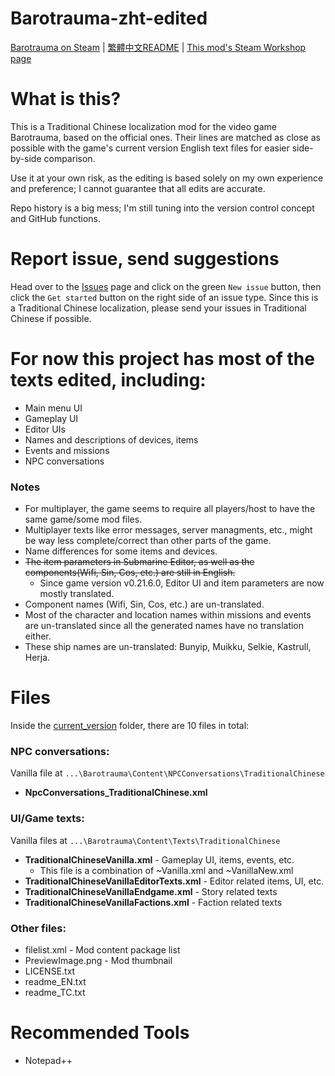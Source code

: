 # Barotrauma-zht-edited
[Barotrauma on Steam](https://store.steampowered.com/app/602960/Barotrauma/) | [繁體中文README](./README.md) | [This mod's Steam Workshop page](https://steamcommunity.com/sharedfiles/filedetails/?id=2804180128)

# What is this?
This is a Traditional Chinese localization mod for the video game Barotrauma, based on the official ones. Their lines are matched as close as possible with the game's current version English text files for easier side-by-side comparison.

Use it at your own risk, as the editing is based solely on my own experience and preference; I cannot guarantee that all edits are accurate.

Repo history is a big mess; I'm still tuning into the version control concept and GitHub functions.

# Report issue, send suggestions
Head over to the [Issues](https://github.com/nokau/Barotrauma.zht.edited.mod/issues) page and click on the green `New issue` button, then click the `Get started` button on the right side of an issue type. Since this is a Traditional Chinese localization, please send your issues in Traditional Chinese if possible.

# For now this project has most of the texts edited, including:
- Main menu UI
- Gameplay UI
- Editor UIs
- Names and descriptions of devices, items
- Events and missions
- NPC conversations

### Notes
- For multiplayer, the game seems to require all players/host to have the same game/some mod files.
- Multiplayer texts like error messages, server managments, etc., might be way less complete/correct than other parts of the game.
- Name differences for some items and devices.
-	~~The item parameters in Submarine Editor, as well as the components(Wifi, Sin, Cos, etc.) are still in English.~~
    - Since game version v0.21.6.0, Editor UI and item parameters are now mostly translated.
- Component names (Wifi, Sin, Cos, etc.) are un-translated.
- Most of the character and location names within missions and events are un-translated since all the generated names have no translation either.
- These ship names are un-translated: Bunyip, Muikku, Selkie, Kastrull, Herja.

# Files
Inside the [current_version](./current_version) folder, there are 10 files in total:

### NPC conversations:
Vanilla file at `...\Barotrauma\Content\NPCConversations\TraditionalChinese`
- **NpcConversations_TraditionalChinese.xml**

### UI/Game texts:
Vanilla files at `...\Barotrauma\Content\Texts\TraditionalChinese`
- **TraditionalChineseVanilla.xml** - Gameplay UI, items, events, etc.
  - This file is a combination of ~Vanilla.xml and ~VanillaNew.xml
- **TraditionalChineseVanillaEditorTexts.xml** - Editor related items, UI, etc.
- **TraditionalChineseVanillaEndgame.xml** - Story related texts
- **TraditionalChineseVanillaFactions.xml** - Faction related texts

### Other files:
- filelist.xml - Mod content package list
- PreviewImage.png - Mod thumbnail
- LICENSE.txt
- readme_EN.txt
- readme_TC.txt

# Recommended Tools
- Notepad++
